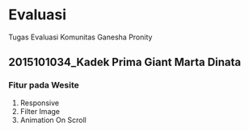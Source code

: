 # Evaluasi

Tugas Evaluasi Komunitas Ganesha Pronity

## 2015101034_Kadek Prima Giant Marta Dinata

### Fitur pada Wesite

1. Responsive
2. Filter Image
3. Animation On Scroll

